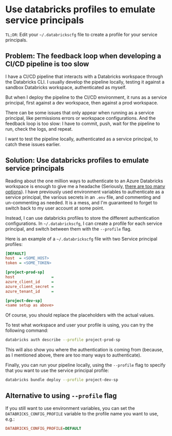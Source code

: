 # Use databricks profiles to emulate service principals

`TL;DR`: Edit your `~/.databrickscfg` file to create a profile for your service principals.

## Problem: The feedback loop when developing a CI/CD pipeline is too slow

I have a CI/CD pipeline that interacts with a Databricks workspace through the Databricks CLI.
I usually develop the pipeline locally, testing it against a sandbox Databricks workspace, authenticated as myself.

But when I deploy the pipeline to the CI/CD environment, it runs as a service principal, first against a dev workspace, then against a prod workspace.

There can be some issues that only appear when running as a service principal, like permissions errors or workspace configurations. And the feedback loop is too slow: I have to commit, push, wait for the pipeline to run, check the logs, and repeat.

I want to test the pipeline locally, authenticated as a service principal, to catch these issues earlier.

## Solution: Use databricks profiles to emulate service principals

Reading about the one million ways to authenticate to an Azure Databricks workspace is enough to give me a headache (Seriously, [there are too many options](https://learn.microsoft.com/en-us/azure/databricks/dev-tools/auth/)).
I have previously used environment variables to authenticate as a service principal, the various secrets in an `.env` file, and commenting and un-commenting as needed.
It is a mess, and I'm guaranteed to forget to switch back to my user account at some point.

Instead, I can use databricks profiles to store the different authentication configurations.
In `~/.databrickscfg`, I can create a profile for each service principal, and switch between them with the `--profile` flag.

Here is an example of a `~/.databrickscfg` file with two Service principal profiles:

```ini
[DEFAULT]
host  = <SOME_HOST>
token = <SOME_TOKEN>

[project-prod-sp]
host                = 
azure_client_id     = 
azure_client_secret = 
azure_tenant_id     = 

[project-dev-sp]
<same setup as above>
```

Of course, you should replace the placeholders with the actual values.

To test what workspace and user your profile is using, you can try the following command:

```bash
databricks auth describe --profile project-prod-sp
```

This will also show you where the authentication is coming from (because, as I mentioned above, there are too many ways to authenticate).

Finally, you can run your pipeline locally, using the `--profile` flag to specify that you want to use the service principal profile:

```bash
databricks bundle deploy --profile project-dev-sp
```

## Alternative to using `--profile` flag

If you still want to use environment variables, you can set the `DATABRICKS_CONFIG_PROFILE` variable to the profile name you want to use, e.g.:

```ini
DATABRICKS_CONFIG_PROFILE=DEFAULT
```
